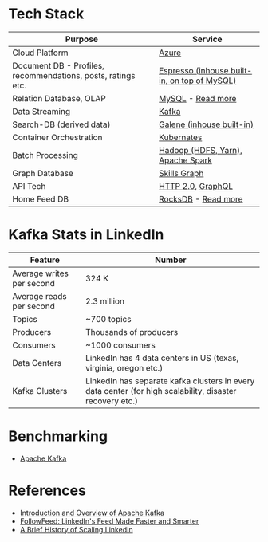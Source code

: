 # Tech Stack

| Purpose                                                      | Service                                                                                                                                                                                                                                  |
|--------------------------------------------------------------|------------------------------------------------------------------------------------------------------------------------------------------------------------------------------------------------------------------------------------------|
| Cloud Platform                                               | [Azure](https://engineering.linkedin.com/blog/2023/costwiz--saving-cost-for-linkedin-enterprise-on-azure)                                                                                                                                |
| Document DB - Profiles, recommendations, posts, ratings etc. | [Espresso (inhouse built-in, on top of MySQL)](https://engineering.linkedin.com/espresso/introducing-espresso-linkedins-hot-new-distributed-document-store)                                                                              |
| Relation Database, OLAP                                      | [MySQL](../3_DatabaseServices/SQL-Databases/Readme.md) - [Read more](https://engineering.linkedin.com/blog/topic/mysql)                                                                                       |
| Data Streaming                                               | [Kafka](../4_MessageBrokersEDA/Kafka/Readme.md)                                                                                                                                                                    |
| Search-DB (derived data)                                     | [Galene (inhouse built-in)](https://engineering.linkedin.com/search/did-you-mean-galene)                                                                                                                                                 |
| Container Orchestration                                      | [Kubernates](../9_ContainerOrchestrationServices/Kubernates/Readme.md)                                                                                                                                                 |
| Batch Processing                                             | [Hadoop (HDFS, Yarn), Apache Spark](https://engineering.linkedin.com/blog/2023/reducing-apache-spark-application-dependencies-upload-by-99-)                                                                                             |
| Graph Database                                               | [Skills Graph](https://engineering.linkedin.com/blog/2022/building-linkedin-s-skills-graph-to-power-a-skills-first-world)                                                                                                                |
| API Tech                                                     | [HTTP 2.0](https://engineering.linkedin.com/blog/2021/http-2-in-infrastructure--ambry-network-stack-refactoring), [GraphQL](https://engineering.linkedin.com/blog/2023/how-linkedin-adopted-a-graphql-architecture-for-product-developm) |
| Home Feed DB                                                 | [RocksDB](../3_DatabaseServices/NoSQL-Databases/EmbededKeyValueDB/RocksDB.md) - [Read more](https://engineering.linkedin.com/blog/2016/03/followfeed--linkedin-s-feed-made-faster-and-smarter)                |

# Kafka Stats in LinkedIn

| Feature                   | Number                                                                                                    |
|---------------------------|----------------------------------------------------------------------------------------------------------|
| Average writes per second | 324 K                                                                                                    |
| Average reads per second  | 2.3 million                                                                                              |
| Topics                    | ~700 topics                                                                                              |
| Producers                 | Thousands of producers                                                                                   |
| Consumers                 | ~1000 consumers                                                                                          |
| Data Centers              | LinkedIn has 4 data centers in US (texas, virginia, oregon etc.)                                         |
| Kafka Clusters            | LinkedIn has separate kafka clusters in every data center (for high scalability, disaster recovery etc.) |

# Benchmarking
- [Apache Kafka](../Benchmarking.md)

# References
- [Introduction and Overview of Apache Kafka](https://www.slideshare.net/mumrah/kafka-talk-tri-hug)
- [FollowFeed: LinkedIn's Feed Made Faster and Smarter](https://engineering.linkedin.com/blog/2016/03/followfeed--linkedin-s-feed-made-faster-and-smarter)
- [A Brief History of Scaling LinkedIn](https://engineering.linkedin.com/architecture/brief-history-scaling-linkedin)
